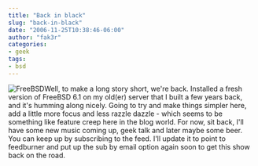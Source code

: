 ```yaml
---
title: "Back in black"
slug: "back-in-black"
date: "2006-11-25T10:38:46-06:00"
author: "fak3r"
categories:
- geek
tags:
- bsd
---
```


![FreeBSD](http://fak3r.com/wp-content/uploads/2006/11/freebsd_new_icon.jpg)Well, to make a long story short, we're back.  Installed a fresh version of FreeBSD 6.1 on my old(er) server that I built a few years back, and it's humming along nicely.  Going to try and make things simpler here, add a little more focus and less razzle dazzle - which seems to be something like feature creep here in the blog world.  For now, sit back, I'll have some new music coming up, geek talk and later maybe some beer.  You can keep up by subscribing to the feed.  I'll update it to point to feedburner and put up the sub by email option again soon to get this show back on the road.
